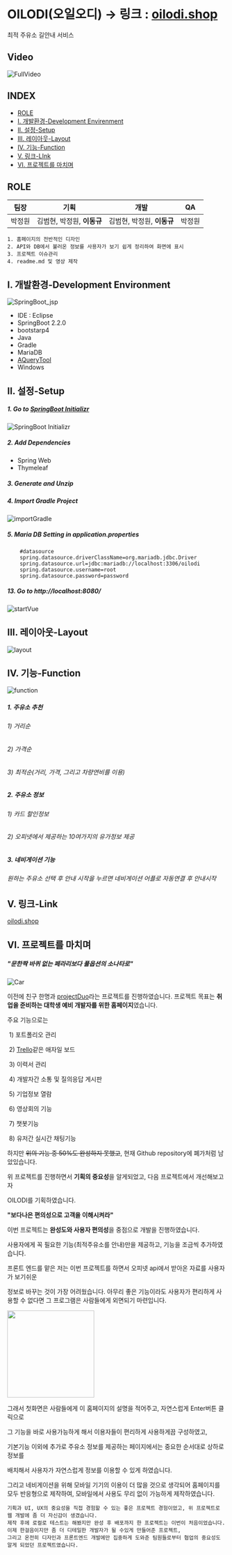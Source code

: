 # OILODI(오일오디) → 링크 : [oilodi.shop](http://pjtoilodi.herokuapp.com/)
 최적 주유소 길안내 서비스 

## Video
![FullVideo](/md_pic/fullVideo.gif)

## INDEX

+ [ROLE](#ROLE)
+ [I. 개발환경-Development Envirenment](#I-개발환경-Development-Environment)
+ [II. 설정-Setup](#II-설정-Setup)
+ [III. 레이아웃-Layout](#III-레이아웃-Layout)
+ [IV. 기능-Function](#IV-기능-Function)
+ [V. 링크-LInk](#V-링크-Link)
+ [VI. 프로젝트를 마치며](#VI-프로젝트를-마치며)



## ROLE

| 팀장   | 기획                       | 개발                       | QA     |
| ------ | -------------------------- | -------------------------- | ------ |
| 박정원 | 김범현, 박정원, **이동규** | 김범현, 박정원, **이동규** | 박정원 |

```
1. 홈페이지의 전반적인 디자인
2. API와 DB에서 불러온 정보를 사용자가 보기 쉽게 정리하여 화면에 표시
3. 프로젝트 이슈관리
4. readme.md 및 영상 제작
```





## I. 개발환경-Development Environment

![SpringBoot_jsp](md_pic/springBoot_jsp.png)

+ IDE : Eclipse
+ SpringBoot 2.2.0
+ bootstarp4
+ Java
+ Gradle
+ MariaDB
+ [AQueryTool](http://aquerytool.com/)
+ Windows



## II. 설정-Setup

##### 1. Go to [SpringBoot Initializr](https://start.spring.io/)

![SpringBoot Initializr](md_pic/springInitializer.png)

##### 2. Add Dependencies

+ Spring Web
+ Thymeleaf

##### 3. Generate and Unzip

##### 4. Import Gradle Project 

![importGradle](md_pic/importGradle.png)

##### 5. Maria DB Setting in application.properties

```
    #datasource
    spring.datasource.driverClassName=org.mariadb.jdbc.Driver
    spring.datasource.url=jdbc:mariadb://localhost:3306/oilodi
    spring.datasource.username=root
    spring.datasource.password=password
```

##### 13. Go to http://localhost:8080/

![startVue](md_pic/startSpringboot.png)



## III. 레이아웃-Layout

![layout](/md_pic/layout.gif)


## IV. 기능-Function

![function](/md_pic/function.gif)



##### 1. 주유소 추천

###### 			     1) 거리순

###### 			     2) 가격순

###### 		     3) 최적순(거리, 가격, 그리고 차량연비를 이용)



##### 2. 주유소 정보

###### 	     1) 카드 할인정보

###### 	     2) 오피넷에서 제공하는 10여가지의 유가정보 제공 



##### 3. 네비게이션 기능

###### 	     원하는 주유소 선택 후 안내 시작을 누르면 네비게이션 어플로 자동연결 후 안내시작





## V. 링크-Link

[oilodi.shop](http://pjtoilodi.herokuapp.com/)



## VI. 프로젝트를 마치며

##### "문한짝 바퀴 없는 페라리보다 풀옵션의 소나타로"

![Car](/md_pic/Car.png)

이전에 친구 한명과 [projectDuo](https://github.com/Jungwon0110/projectDuo)라는 프로젝트를  진행하였습니다. 프로젝트 목표는 **취업을 준비하는 대학생 예비 개발자를 위한 홈페이지**였습니다. 

주요 기능으로는

​	1) 포트폴리오 관리

​	2) [Trello](https://trello.com/)같은 애자일 보드

​	3) 이력서 관리

​	4) 개발자간 소통 및 질의응답 게시판

​	5) 기업정보 열람

​	6) 영상회의 기능

​	7) 챗봇기능 

​	8) 유저간 실시간 채팅기능

하지만 ~~위의 기능 중 50%도 완성하지 못했고~~, 현재 Github repository에 폐가처럼 남았있습니다.

위 프로젝트를 진행하면서 **기획의 중요성**을 알게되었고, 다음 프로젝트에서 개선해보고자 

OILODI를 기획하였습니다.



**"보다나은 편의성으로 고객을 이해시켜라"**

이번 프로젝트는 **완성도와 사용자 편의성**을 중점으로 개발을 진행하였습니다.

사용자에게 꼭 필요한 기능(최적주유소를 안내)만을 제공하고, 기능을 조금씩 추가하였습니다.

프론트 엔드를 맡은 저는 이번 프로젝트를 하면서 오피넷 api에서 받아온 자료를 사용자가 보기쉬운

정보로 바꾸는 것이 가장 어려웠습니다. 아무리 좋은 기능이라도 사용자가 편리하게 사용할 수 없다면 그 프로그램은 사람들에게 외면되기 마련입니다.

<img src="/md_pic/mainPage.png" style="width:200px">

그래서 첫화면은 사람들에게 이 홈페이지의 설명을 적어주고, 자연스럽게 Enter버튼 클릭으로

그 기능을 바로 사용가능하게 해서 이용자들이 편리하게 사용하게끔 구성하였고, 

기본기능 이외에 추가로 주유소 정보를 제공하는 페이지에서는 중요한 순서대로 상하로 정보를

배치해서 사용자가 자연스럽게 정보를 이용할 수 있게 하였습니다. 

그리고 네비게이션을 위해 모바일 기기의 이용이 더 많을 것으로 생각되어 홈페이지를 모두 반응형으로 제작하여, 
모바일에서 사용도 무리 없이 가능하게 제작하였습니다.



```
기획과 UI, UX의 중요성을 직접 경험할 수 있는 좋은 프로젝트 경험이었고, 위 프로젝트로 웹 개발에 좀 더 자신감이 생겼습니다. 
제작 후에 로컬로 테스트는 해봤지만 완성 후 배포까지 한 프로젝트는 이번이 처음이었습니다. 
이제 한걸음이지만 좀 더 디테일한 개발자가 될 수있게 만들어준 프로젝트, 
그리고 온전히 디자인과 프론트엔드 개발에만 집중하게 도와준 팀원들로부터 협업의 중요성도 알게 되었던 프로젝트였습니다.  
```



